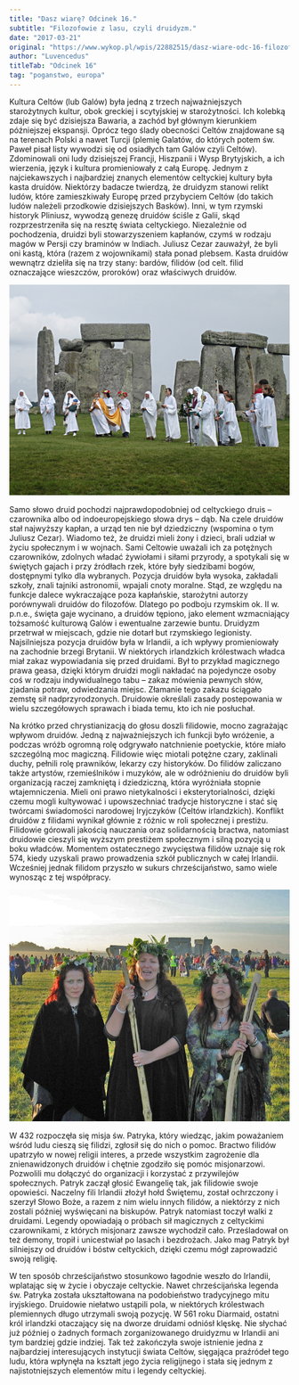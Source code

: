 ```yaml
---
title: "Dasz wiarę? Odcinek 16."
subtitle: "Filozofowie z lasu, czyli druidyzm."
date: "2017-03-21"
original: "https://www.wykop.pl/wpis/22882515/dasz-wiare-odc-16-filozofowie-z-lasu-czyli-druidyz/"
author: "Luvencedus"
titleTab: "Odcinek 16"
tag: "poganstwo, europa"
---
```


Kultura Celtów (lub Galów) była jedną z trzech najważniejszych starożytnych kultur, obok greckiej i scytyjskiej w starożytności. Ich kolebką zdaje się być dzisiejsza Bawaria, a zachód był głównym kierunkiem późniejszej ekspansji. Oprócz tego ślady obecności Celtów znajdowane są na terenach Polski a nawet Turcji (plemię Galatów, do których potem św. Paweł pisał listy wywodzi się od osiadłych tam Galów czyli Celtów). Zdominowali oni ludy dzisiejszej Francji, Hiszpanii i Wysp Brytyjskich, a ich wierzenia, język i kultura promieniowały z całą Europę. Jednym z najciekawszych i najbardziej znanych elementów celtyckiej kultury była kasta druidów. Niektórzy badacze twierdzą, że druidyzm stanowi relikt ludów, które zamieszkiwały Europę przed przybyciem Celtów (do takich ludów należeli przodkowie dzisiejszych Basków). Inni, w tym rzymski historyk Pliniusz, wywodzą genezę druidów ściśle z Galii, skąd rozprzestrzeniła się na resztę świata celtyckiego. Niezależnie od pochodzenia, druidzi byli stowarzyszeniem kapłanów, czymś w rodzaju magów w Persji czy braminów w Indiach. Juliusz Cezar zauważył, że byli oni kastą, która (razem z wojownikami) stała ponad plebsem. Kasta druidów wewnątrz dzieliła się na trzy stany: bardów, filidów (od celt. filid oznaczające wieszczów, proroków) oraz właściwych druidów.

!["Współcześni druidzi"](../images/odc16/modern_druids.jpg "Współcześni druidzi.")

Samo słowo druid pochodzi najprawdopodobniej od celtyckiego druis – czarownika albo od indoeuropejskiego słowa drys – dąb. Na czele druidów stał najwyższy kapłan, a urząd ten nie był dziedziczny (wspomina o tym Juliusz Cezar). Wiadomo też, że druidzi mieli żony i dzieci, brali udział w życiu społecznym i w wojnach. Sami Celtowie uważali ich za potężnych czarowników, zdolnych władać żywiołami i siłami przyrody, a spotykali się w świętych gajach i przy źródłach rzek, które były siedzibami bogów, dostępnymi tylko dla wybranych. Pozycja druidów była wysoka, zakładali szkoły, znali tajniki astronomii, wpajali cnoty moralne. Stąd, ze względu na funkcje dalece wykraczające poza kapłańskie, starożytni autorzy porównywali druidów do filozofów. Dlatego po podboju rzymskim ok. II w. p.n.e., święta gaje wycinano, a druidów tępiono, jako element wzmacniający tożsamość kulturową Galów i ewentualne zarzewie buntu. Druidyzm przetrwał w miejscach, gdzie nie dotarł but rzymskiego legionisty. Najsilniejsza pozycja druidów była w Irlandii, a ich wpływy promieniowały na zachodnie brzegi Brytanii. W niektórych irlandzkich królestwach władca miał zakaz wypowiadania się przed druidami. Był to przykład magicznego prawa geasa, dzięki którym druidzi mogli nakładać na pojedyncze osoby coś w rodzaju indywidualnego tabu – zakaz mówienia pewnych słów, zjadania potraw, odwiedzania miejsc. Złamanie tego zakazu ściągało zemstę sił nadprzyrodzonych. Druidowie określali zasady postepowania w wielu szczegółowych sprawach i biada temu, kto ich nie posłuchał.

Na krótko przed chrystianizacją do głosu doszli filidowie, mocno zagrażając wpływom druidów. Jedną z najważniejszych ich funkcji było wróżenie, a podczas wróżb ogromną rolę odgrywało natchnienie poetyckie, które miało szczególną moc magiczną. Filidowie więc miotali potężne czary, zaklinali duchy, pełnili rolę prawników, lekarzy czy historyków. Do filidów zaliczano także artystów, rzemieślników i muzyków, ale w odróżnieniu do druidów byli organizacją raczej zamkniętą i dziedziczną, która wyróżniała stopnie wtajemniczenia. Mieli oni prawo nietykalności i eksterytorialności, dzięki czemu mogli kultywować i upowszechniać tradycje historyczne i stać się twórcami świadomości narodowej Iryjczyków (Celtów irlandzkich). Konflikt druidów z filidami wynikał głównie z różnic w roli społecznej i prestiżu. Filidowie górowali jakością nauczania oraz solidarnością bractwa, natomiast druidowie cieszyli się wyższym prestiżem społecznym i silną pozycją u boku władców. Momentem ostatecznego zwycięstwa filidów uznaje się rok 574, kiedy uzyskali prawo prowadzenia szkół publicznych w całej Irlandii. Wcześniej jednak filidom przyszło w sukurs chrześcijaństwo, samo wiele wynosząc z tej współpracy.

!["Współczesne druidki na święcie przesilenia letniego"](../images/odc16/modern_druids2.jpg "Współczesne druidki na święcie przesilenia letniego.")

W 432 rozpoczęła się misja św. Patryka, który wiedząc, jakim poważaniem wśród ludu cieszą się filidzi, zgłosił się do nich o pomoc. Bractwo filidów upatrzyło w nowej religii interes, a przede wszystkim zagrożenie dla znienawidzonych druidów i chętnie zgodziło się pomóc misjonarzowi. Pozwolili mu dołączyć do organizacji i korzystać z przywilejów społecznych. Patryk zaczął głosić Ewangelię tak, jak filidowie swoje opowieści. Naczelny fili Irlandii złożył hołd Świętemu, został ochrzczony i szerzył Słowo Boże, a razem z nim wielu innych filidów, a niektórzy z nich zostali później wyświęcani na biskupów. Patryk natomiast toczył walki z druidami. Legendy opowiadają o próbach sił magicznych z celtyckimi czarownikami, z których misjonarz zawsze wychodził cało. Prześladował on też demony, tropił i unicestwiał po lasach i bezdrożach. Jako mag Patryk był silniejszy od druidów i bóstw celtyckich, dzięki czemu mógł zaprowadzić swoją religię.

W ten sposób chrześcijaństwo stosunkowo łagodnie weszło do Irlandii, wplatając się w życie i obyczaje celtyckie. Nawet chrześcijańska legenda św. Patryka została ukształtowana na podobieństwo tradycyjnego mitu iryjskiego. Druidowie niełatwo ustąpili pola, w niektórych królestwach plemiennych długo utrzymali swoją pozycję. W 561 roku Diarmaid, ostatni król irlandzki otaczający się na dworze druidami odniósł klęskę. Nie słychać już później o żadnych formach zorganizowanego druidyzmu w Irlandii ani tym bardziej gdzie indziej. Tak też zakończyła swoje istnienie jedna z najbardziej interesujących instytucji świata Celtów, sięgająca praźródeł tego ludu, która wpłynęła na kształt jego życia religijnego i stała się jednym z najistotniejszych elementów mitu i legendy celtyckiej.